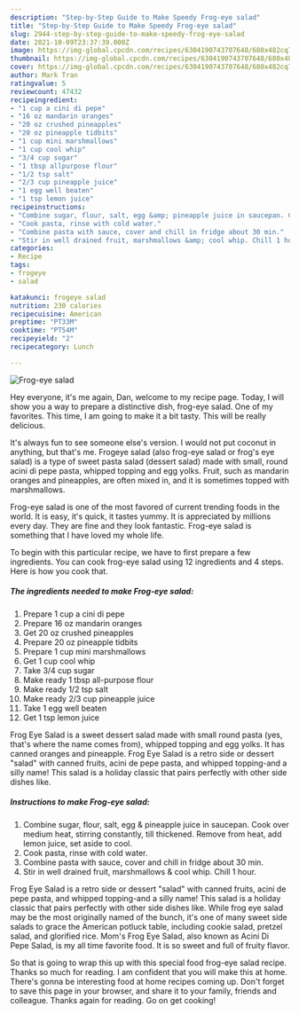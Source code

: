 ```yaml
---
description: "Step-by-Step Guide to Make Speedy Frog-eye salad"
title: "Step-by-Step Guide to Make Speedy Frog-eye salad"
slug: 2944-step-by-step-guide-to-make-speedy-frog-eye-salad
date: 2021-10-09T23:37:39.000Z
image: https://img-global.cpcdn.com/recipes/6304190743707648/680x482cq70/frog-eye-salad-recipe-main-photo.jpg
thumbnail: https://img-global.cpcdn.com/recipes/6304190743707648/680x482cq70/frog-eye-salad-recipe-main-photo.jpg
cover: https://img-global.cpcdn.com/recipes/6304190743707648/680x482cq70/frog-eye-salad-recipe-main-photo.jpg
author: Mark Tran
ratingvalue: 5
reviewcount: 47432
recipeingredient:
- "1 cup a cini di pepe"
- "16 oz mandarin oranges"
- "20 oz crushed pineapples"
- "20 oz pineapple tidbits"
- "1 cup mini marshmallows"
- "1 cup cool whip"
- "3/4 cup sugar"
- "1 tbsp allpurpose flour"
- "1/2 tsp salt"
- "2/3 cup pineapple juice"
- "1 egg well beaten"
- "1 tsp lemon juice"
recipeinstructions:
- "Combine sugar, flour, salt, egg &amp; pineapple juice in saucepan. Cook over medium heat, stirring constantly, till thickened. Remove from heat, add lemon juice, set aside to cool."
- "Cook pasta, rinse with cold water."
- "Combine pasta with sauce, cover and chill in fridge about 30 min."
- "Stir in well drained fruit, marshmallows &amp; cool whip. Chill 1 hour."
categories:
- Recipe
tags:
- frogeye
- salad

katakunci: frogeye salad 
nutrition: 230 calories
recipecuisine: American
preptime: "PT33M"
cooktime: "PT54M"
recipeyield: "2"
recipecategory: Lunch

---
```



![Frog-eye salad](https://img-global.cpcdn.com/recipes/6304190743707648/680x482cq70/frog-eye-salad-recipe-main-photo.jpg)

Hey everyone, it's me again, Dan, welcome to my recipe page. Today, I will show you a way to prepare a distinctive dish, frog-eye salad. One of my favorites. This time, I am going to make it a bit tasty. This will be really delicious.

It&#39;s always fun to see someone else&#39;s version. I would not put coconut in anything, but that&#39;s me. Frogeye salad (also frog-eye salad or frog&#39;s eye salad) is a type of sweet pasta salad (dessert salad) made with small, round acini di pepe pasta, whipped topping and egg yolks. Fruit, such as mandarin oranges and pineapples, are often mixed in, and it is sometimes topped with marshmallows.

Frog-eye salad is one of the most favored of current trending foods in the world. It is easy, it's quick, it tastes yummy. It is appreciated by millions every day. They are fine and they look fantastic. Frog-eye salad is something that I have loved my whole life.


To begin with this particular recipe, we have to first prepare a few ingredients. You can cook frog-eye salad using 12 ingredients and 4 steps. Here is how you cook that.

<!--inarticleads1-->

##### The ingredients needed to make Frog-eye salad:

1. Prepare 1 cup a cini di pepe
1. Prepare 16 oz mandarin oranges
1. Get 20 oz crushed pineapples
1. Prepare 20 oz pineapple tidbits
1. Prepare 1 cup mini marshmallows
1. Get 1 cup cool whip
1. Take 3/4 cup sugar
1. Make ready 1 tbsp all-purpose flour
1. Make ready 1/2 tsp salt
1. Make ready 2/3 cup pineapple juice
1. Take 1 egg well beaten
1. Get 1 tsp lemon juice


Frog Eye Salad is a sweet dessert salad made with small round pasta (yes, that&#39;s where the name comes from), whipped topping and egg yolks. It has canned oranges and pineapple. Frog Eye Salad is a retro side or dessert &#34;salad&#34; with canned fruits, acini de pepe pasta, and whipped topping-and a silly name! This salad is a holiday classic that pairs perfectly with other side dishes like. 

<!--inarticleads2-->

##### Instructions to make Frog-eye salad:

1. Combine sugar, flour, salt, egg &amp; pineapple juice in saucepan. Cook over medium heat, stirring constantly, till thickened. Remove from heat, add lemon juice, set aside to cool.
1. Cook pasta, rinse with cold water.
1. Combine pasta with sauce, cover and chill in fridge about 30 min.
1. Stir in well drained fruit, marshmallows &amp; cool whip. Chill 1 hour.


Frog Eye Salad is a retro side or dessert &#34;salad&#34; with canned fruits, acini de pepe pasta, and whipped topping-and a silly name! This salad is a holiday classic that pairs perfectly with other side dishes like. While frog eye salad may be the most originally named of the bunch, it&#39;s one of many sweet side salads to grace the American potluck table, including cookie salad, pretzel salad, and glorified rice. Mom&#39;s Frog Eye Salad, also known as Acini Di Pepe Salad, is my all time favorite food. It is so sweet and full of fruity flavor. 

So that is going to wrap this up with this special food frog-eye salad recipe. Thanks so much for reading. I am confident that you will make this at home. There's gonna be interesting food at home recipes coming up. Don't forget to save this page in your browser, and share it to your family, friends and colleague. Thanks again for reading. Go on get cooking!
